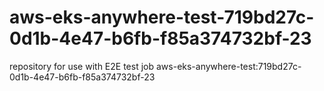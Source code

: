 # aws-eks-anywhere-test-719bd27c-0d1b-4e47-b6fb-f85a374732bf-23
repository for use with E2E test job aws-eks-anywhere-test:719bd27c-0d1b-4e47-b6fb-f85a374732bf-23
